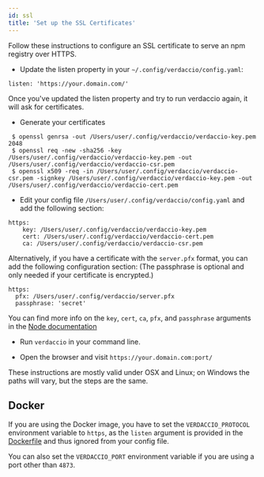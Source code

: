 ```yaml
---
id: ssl
title: 'Set up the SSL Certificates'
---
```


Follow these instructions to configure an SSL certificate to serve an npm registry over HTTPS.

- Update the listen property in your `~/.config/verdaccio/config.yaml`:

```
listen: 'https://your.domain.com/'
```

Once you've updated the listen property and try to run verdaccio again, it will ask for certificates.

- Generate your certificates

```
 $ openssl genrsa -out /Users/user/.config/verdaccio/verdaccio-key.pem 2048
 $ openssl req -new -sha256 -key /Users/user/.config/verdaccio/verdaccio-key.pem -out /Users/user/.config/verdaccio/verdaccio-csr.pem
 $ openssl x509 -req -in /Users/user/.config/verdaccio/verdaccio-csr.pem -signkey /Users/user/.config/verdaccio/verdaccio-key.pem -out /Users/user/.config/verdaccio/verdaccio-cert.pem
```

- Edit your config file `/Users/user/.config/verdaccio/config.yaml` and add the following section:

```
https:
    key: /Users/user/.config/verdaccio/verdaccio-key.pem
    cert: /Users/user/.config/verdaccio/verdaccio-cert.pem
    ca: /Users/user/.config/verdaccio/verdaccio-csr.pem
```

Alternatively, if you have a certificate with the `server.pfx` format, you can add the following configuration section: (The passphrase is optional and only needed if your certificate is encrypted.)

```
https:
  pfx: /Users/user/.config/verdaccio/server.pfx
  passphrase: 'secret'
```

You can find more info on the `key`, `cert`, `ca`, `pfx`, and `passphrase` arguments in the [Node documentation](https://nodejs.org/api/tls.html#tls_tls_createsecurecontext_options)

- Run `verdaccio` in your command line.

- Open the browser and visit `https://your.domain.com:port/`

These instructions are mostly valid under OSX and Linux; on Windows the paths will vary, but the steps are the same.

## Docker

If you are using the Docker image, you have to set the `VERDACCIO_PROTOCOL` environment variable to `https`, as the `listen` argument is provided in the [Dockerfile](https://github.com/verdaccio/verdaccio/blob/master/Dockerfile#L43) and thus ignored from your config file.

You can also set the `VERDACCIO_PORT` environment variable if you are using a port other than `4873`.
